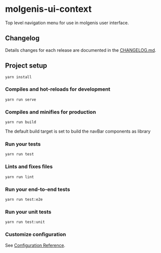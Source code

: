 # molgenis-ui-context

Top level navigation menu for use in molgenis user interface.

## Changelog
Details changes for each release are documented in the [CHANGELOG.md](https://github.com/molgenis/molgenis-ui-context/blob/master/CHANGELOG.md).

## Project setup
```
yarn install
```

### Compiles and hot-reloads for development
```
yarn run serve
```

### Compiles and minifies for production
```
yarn run build
```

The default build target is set to build the navBar components as library

### Run your tests
```
yarn run test
```

### Lints and fixes files
```
yarn run lint
```

### Run your end-to-end tests
```
yarn run test:e2e
```

### Run your unit tests
```
yarn run test:unit
```

### Customize configuration
See [Configuration Reference](https://cli.vuejs.org/config/).
